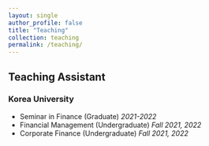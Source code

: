```yaml
---
layout: single
author_profile: false
title: "Teaching"
collection: teaching
permalink: /teaching/
---
```


## Teaching Assistant

### Korea University

- Seminar in Finance (Graduate) *2021-2022* 
- Financial Management (Undergraduate) *Fall 2021, 2022* 
- Corporate Finance (Undergraduate) *Fall 2021, 2022*

